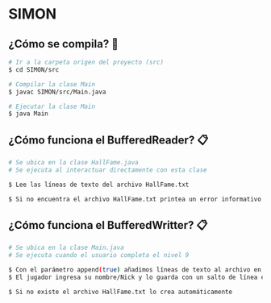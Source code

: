 # SIMON 

## ¿Cómo se compila? 🔧
```bash
# Ir a la carpeta origen del proyecto (src)
$ cd SIMON/src

# Compilar la clase Main
$ javac SIMON/src/Main.java

# Ejecutar la clase Main
$ java Main
```
## ¿Cómo funciona el BufferedReader? 📋
```bash
# Se ubica en la clase HallFame.java
# Se ejecuta al interactuar directamente con esta clase

$ Lee las líneas de texto del archivo HallFame.txt

$ Si no encuentra el archivo HallFame.txt printea un error informativo
```
## ¿Cómo funciona el BufferedWritter? 📋
```bash
# Se ubica en la clase Main.java
# Se ejecuta cuando el usuario completa el nivel 9

$ Con el parámetro append(true) añadimos líneas de texto al archivo en lugar de sobrescribir
$ El jugador ingresa su nombre/Nick y lo guarda con un salto de línea en el archivo HallFame.txt

$ Si no existe el archivo HallFame.txt lo crea automáticamente
```